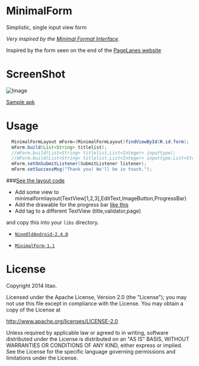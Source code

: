 MinimalForm
===========

Simplistic, single input view form 

_Very inspired by the [Minimal Format Interface][5]._

Inspired by the form seen on the end of the [PageLanes website](http://www.pagelanes.com/)

# ScreenShot

![Image][1]

[Sample apk][4]

# Usage

``` java
  MinimalFormLayout mForm=(MinimalFormLayout)findViewById(R.id.form);
  mForm.build(List<String> titlelist);
  //mForm.build(List<String> titlelist,List<Integer> inputtype);
  //mForm.build(List<String> titlelist,List<Integer> inputtype,List<String> verify,List<String> errormsg);
  mForm.setOnSubmitListener(SubmitListener listener);
  mForm.setSuccessMsg("Thank you! We'll be in touch.");

```



###[See the layout code][2]

* Add some view to minimalformlayout(TextView[1,2,3],EditText,ImageButton,ProgressBar) 
* Add the drawable for the progress bar [like this][3]
* Add tag to a different TextView (title,validator,page)

and copy this into your `libs` directory.
-   [`NineOldAndroid-2.4.0`](https://github.com/downloads/JakeWharton/NineOldAndroids/nineoldandroids-2.4.0.jar)

-   [`MinimalForm-1.1`](https://github.com/sd6352051/MinimalForm/blob/master/releases/minimalform-1.1.jar?raw=true)

# License
Copyright 2014 litao.

Licensed under the Apache License, Version 2.0 (the "License");
you may not use this file except in compliance with the License.
You may obtain a copy of the License at

   http://www.apache.org/licenses/LICENSE-2.0

Unless required by applicable law or agreed to in writing, software
distributed under the License is distributed on an "AS IS" BASIS,
WITHOUT WARRANTIES OR CONDITIONS OF ANY KIND, either express or implied.
See the License for the specific language governing permissions and
limitations under the License.







[1]: https://raw.githubusercontent.com/sd6352051/MinimalForm/master/screenshot/form.gif
[2]: https://github.com/sd6352051/MinimalForm/blob/master/app/src/main/res/layout/activity_main.xml#L8-L67
[3]: https://github.com/sd6352051/MinimalForm/blob/master/app/src/main/res/drawable/progressbar_shape.xml
[4]: https://github.com/sd6352051/MinimalForm/blob/master/releases/sample.apk?raw=true
[5]: https://github.com/codrops/MinimalForm

